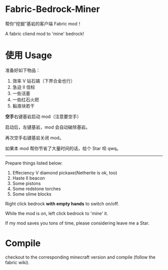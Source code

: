 # Fabric-Bedrock-Miner
帮你“挖掘”基岩的客户端 Fabric mod！

A fabric cliend mod to 'mine' bedrock!

# 使用 Usage
准备好如下物品：
1. 效率 Ⅴ 钻石镐（下界合金也行） 
2. 急迫 Ⅱ 信标
3. 一些活塞
4. 一些红石火把
5. 黏液块若干

**空手**右键基岩启动 mod（注意要空手）

启动后，左键基岩，mod 会自动破除基岩。

再次空手右键基岩关闭 mod。

如果本 mod 帮你节省了大量时间的话，给个 Star 呗 qwq。

------

Prepare things listed below:
1. Effeciency Ⅴ diamond pickaxe(Netherite is ok, too)
2. Haste Ⅱ beacon
3. Some pistons
4. Some redstone torches
5. Some slime blocks

Right click bedrock **with empty hands** to switch on/off.

While the mod is on, left click bedrock to 'mine' it.

If my mod saves you tons of time, please considering leave me a Star.

# Compile
checkout to the corresponding minecraft version and compile (follow the fabric wiki).
